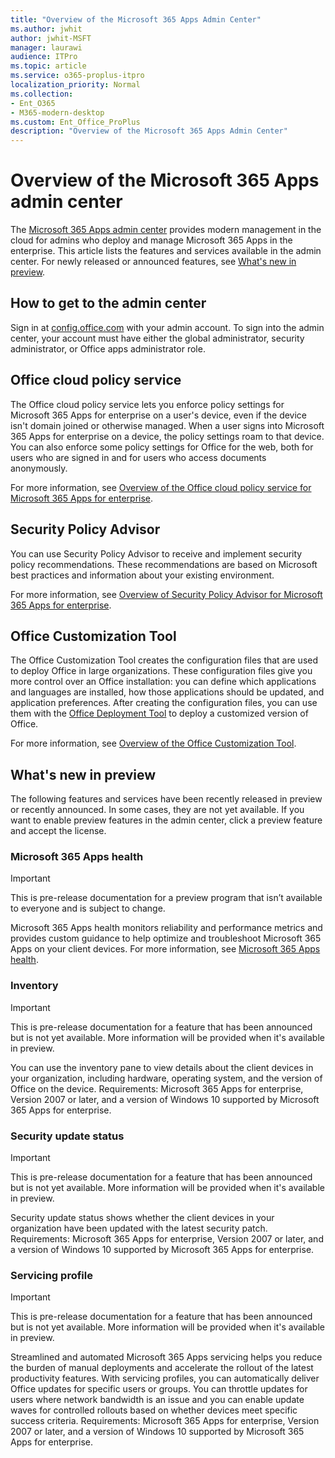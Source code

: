 ```yaml
---
title: "Overview of the Microsoft 365 Apps Admin Center"
ms.author: jwhit
author: jwhit-MSFT
manager: laurawi
audience: ITPro
ms.topic: article
ms.service: o365-proplus-itpro
localization_priority: Normal
ms.collection: 
- Ent_O365
- M365-modern-desktop
ms.custom: Ent_Office_ProPlus
description: "Overview of the Microsoft 365 Apps Admin Center"
---
```


# Overview of the Microsoft 365 Apps admin center

The [Microsoft 365 Apps admin center](https://config.office.com/) provides modern management in the cloud for admins who  deploy and manage Microsoft 365 Apps in the enterprise. This article lists the features and services available in the admin center. For newly released or announced features, see [What's new in preview](#whats-new-in-preview).
 
## How to get to the admin center

Sign in at [config.office.com](https://config.office.com/) with your admin account. To sign into the admin center, your account must have either the global administrator, security administrator, or Office apps administrator role.

## Office cloud policy service

The Office cloud policy service lets you enforce policy settings for Microsoft 365 Apps for enterprise on a user's device, even if the device isn't domain joined or otherwise managed. When a user signs into Microsoft 365 Apps for enterprise on a device, the policy settings roam to that device. You can also enforce some policy settings for Office for the web, both for users who are signed in and for users who access documents anonymously. 

For more information, see [Overview of the Office cloud policy service for Microsoft 365 Apps for enterprise](../overview-office-cloud-policy-service.md).

## Security Policy Advisor

You can use Security Policy Advisor to receive and implement security policy recommendations. These recommendations are based on Microsoft best practices and information about your existing environment. 

For more information, see [Overview of Security Policy Advisor for Microsoft 365 Apps for enterprise](../overview-of-security-policy-advisor.md).

## Office Customization Tool

The Office Customization Tool creates the configuration files that are used to deploy Office in large organizations. These configuration files give you more control over an Office installation: you can define which applications and languages are installed, how those applications should be updated, and application preferences. After creating the configuration files, you can use them with the [Office Deployment Tool](overview-office-deployment-tool.md) to deploy a customized version of Office. 

For more information, see [Overview of the Office Customization Tool](../overview-of-the-office-customization-tool-for-click-to-run.md).

## What's new in preview

The following features and services have been recently released in preview or recently announced. In some cases, they are not yet available. If you want to enable preview features in the admin center, click a preview feature and accept the license.

### Microsoft 365 Apps health 

> [!IMPORTANT]
> This is pre-release documentation for a preview program that isn’t available to everyone and is subject to change.

Microsoft 365 Apps health monitors reliability and performance metrics and provides custom guidance to help optimize and troubleshoot Microsoft 365 Apps on your client devices. For more information, see [Microsoft 365 Apps health](microsoft-365-apps-health.md).

### Inventory 

> [!IMPORTANT]
> This is pre-release documentation for a feature that has been announced but is not yet available. More information will be provided when it's available in preview.

You can use the inventory pane to view details about the client devices in your organization, including hardware, operating system, and the version of Office on the device. Requirements: Microsoft 365 Apps for enterprise, Version 2007 or later, and a version of Windows 10 supported by Microsoft 365 Apps for enterprise.

### Security update status

> [!IMPORTANT]
> This is pre-release documentation for a feature that has been announced but is not yet available. More information will be provided when it's available in preview.

Security update status shows whether the client devices in your organization have been updated with the latest security patch. Requirements: Microsoft 365 Apps for enterprise, Version 2007 or later, and a version of Windows 10 supported by Microsoft 365 Apps for enterprise.

### Servicing profile

> [!IMPORTANT]
> This is pre-release documentation for a feature that has been announced but is not yet available. More information will be provided when it's available in preview.

Streamlined and automated Microsoft 365 Apps servicing helps you reduce the burden of manual deployments and accelerate the rollout of the latest productivity features. With servicing profiles, you can automatically deliver Office updates for specific users or groups. You can throttle updates for users where network bandwidth is an issue and you can enable update waves for controlled rollouts based on whether devices meet specific success criteria. Requirements: Microsoft 365 Apps for enterprise, Version 2007 or later, and a version of Windows 10 supported by Microsoft 365 Apps for enterprise.